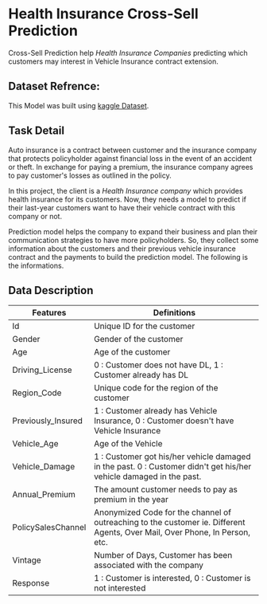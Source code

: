 # Health Insurance Cross-Sell Prediction
Cross-Sell Prediction help _Health Insurance Companies_ predicting which customers may interest in Vehicle Insurance contract extension.

## Dataset Refrence:
This Model was built using [kaggle Dataset](https://bit.ly/3bEwA5D).

## Task Detail
Auto insurance is a contract between customer and the insurance company that protects policyholder against financial loss in the event of an accident or theft. In exchange for paying a premium, the insurance company agrees to pay customer's losses as outlined in the policy.

In this project, the client is a _Health Insurance company_ which provides health insurance for its customers. Now, they needs a model to predict if their last-year customers want to have their vehicle contract with this company or not.

Prediction model helps the company to expand their business and plan their communication strategies to have more policyholders. So, they collect some information about the customers and their previous vehicle insurance contract and the payments to build the prediction model. The following is the informations.

## Data Description

| Features | Definitions |
|---|---|
|Id|Unique ID for the customer|
|Gender|Gender of the customer|
|Age|Age of the customer|
|Driving_License|0 : Customer does not have DL, 1 : Customer already has DL|
|Region_Code|Unique code for the region of the customer|
|Previously_Insured|1 : Customer already has Vehicle Insurance, 0 : Customer doesn't have Vehicle Insurance|
|Vehicle_Age|Age of the Vehicle|
|Vehicle_Damage|1 : Customer got his/her vehicle damaged in the past. 0 : Customer didn't get his/her vehicle damaged in the past.|
|Annual_Premium|The amount customer needs to pay as premium in the year|
|PolicySalesChannel|Anonymized Code for the channel of outreaching to the customer ie. Different Agents, Over Mail, Over Phone, In Person, etc.|
|Vintage|Number of Days, Customer has been associated with the company|
|Response|1 : Customer is interested, 0 : Customer is not interested|
